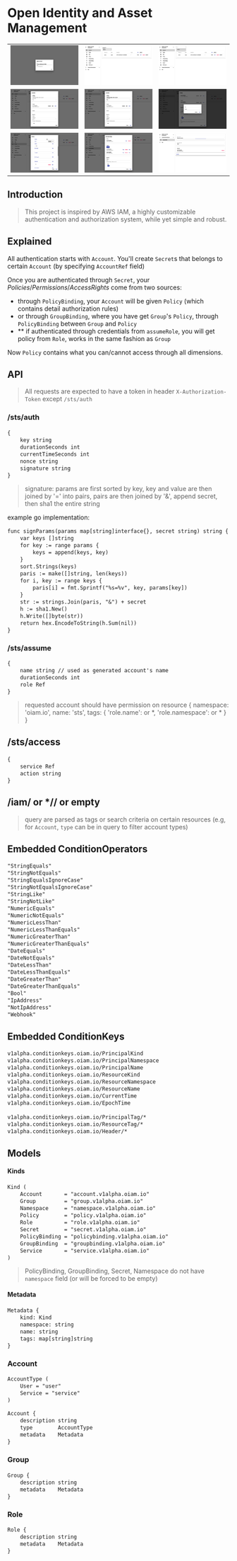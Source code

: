 # Open Identity and Asset Management

<table>
  <tr>
    <td><img src="https://github.com/joesonw/oiam.io/blob/master/images/1.png?raw=true"></td>
    <td><img src="https://github.com/joesonw/oiam.io/blob/master/images/2.png?raw=true"></td>
    <td><img src="https://github.com/joesonw/oiam.io/blob/master/images/3.png?raw=true"></td>
  </tr>
  <tr>
    <td><img src="https://github.com/joesonw/oiam.io/blob/master/images/4.png?raw=true"></td>
    <td><img src="https://github.com/joesonw/oiam.io/blob/master/images/5.png?raw=true"></td>
    <td><img src="https://github.com/joesonw/oiam.io/blob/master/images/6.png?raw=true"></td>
  </tr>
  <tr>
    <td><img src="https://github.com/joesonw/oiam.io/blob/master/images/7.png?raw=true"></td>
    <td><img src="https://github.com/joesonw/oiam.io/blob/master/images/8.png?raw=true"></td>
    <td><img src="https://github.com/joesonw/oiam.io/blob/master/images/9.png?raw=true"></td>
  </tr>
</table>


## Introduction

> This project is inspired by AWS IAM, a highly customizable authentication and authorization system, while yet simple and robust.

## Explained

All authentication starts with `Account`. You'll create `Secret`s that belongs to certain `Account` (by specifying `AccountRef` field)


Once you are authenticated through `Secret`, your _Policies_/_Permissions_/_AccessRights_ come from two sources:
 * through `PolicyBinding`, your `Account` will be given `Policy` (which contains detail authorization rules)
 * or through `GroupBinding`, where you have get `Group`'s `Policy`, through `PolicyBinding` between `Group` and `Policy`
 * \*\* if authenticated through credentials from `assumeRole`, you will get policy from `Role`, works in the same fashion as `Group`
 
 
Now `Policy` contains what you can/cannot access through all dimensions.


## API

> All requests are expected to have a token in header `X-Authorization-Token` except `/sts/auth`

### /sts/auth

```
{
    key string
    durationSeconds int
    currentTimeSeconds int
    nonce string 
    signature string
}
```

> signature: params are first sorted by key, key and value are then joined by '=' into pairs, pairs are then joined by '&', append secret, then sha1 the entire string

example go implementation:
```
func signParams(params map[string]interface{}, secret string) string {
	var keys []string
	for key := range params {
		keys = append(keys, key)
	}
	sort.Strings(keys)
	paris := make([]string, len(keys))
	for i, key := range keys {
		paris[i] = fmt.Sprintf("%s=%v", key, params[key])
	}
	str := strings.Join(paris, "&") + secret
	h := sha1.New()
	h.Write([]byte(str))
	return hex.EncodeToString(h.Sum(nil))
}
```

### /sts/assume

```
{
    name string // used as generated account's name
    durationSeconds int
    role Ref
}
```

> requested account should have permission on resource { namespace: 'oiam.io', name: 'sts', tags: { 'role.name': <role name> or *, 'role.namespace': <role namespace> or * } } 

## /sts/access

```
{
    service Ref
    action string
}
```

## /iam/<namespace> or */<kind>/<name> or empty

> query are parsed as tags  or search criteria on certain resources (e.g, for `Account`, `type` can be in query to filter account types)


## Embedded ConditionOperators
```
"StringEquals"
"StringNotEquals"
"StringEqualsIgnoreCase"
"StringNotEqualsIgnoreCase"
"StringLike"
"StringNotLike"
"NumericEquals"
"NumericNotEquals"
"NumericLessThan"
"NumericLessThanEquals"
"NumericGreaterThan"
"NumericGreaterThanEquals"
"DateEquals"
"DateNotEquals"
"DateLessThan"
"DateLessThanEquals"
"DateGreaterThan"
"DateGreaterThanEquals"
"Bool"
"IpAddress"
"NotIpAddress"
"Webhook"
```

## Embedded ConditionKeys
```
v1alpha.conditionkeys.oiam.io/PrincipalKind
v1alpha.conditionkeys.oiam.io/PrincipalNamespace
v1alpha.conditionkeys.oiam.io/PrincipalName
v1alpha.conditionkeys.oiam.io/ResourceKind
v1alpha.conditionkeys.oiam.io/ResourceNamespace
v1alpha.conditionkeys.oiam.io/ResourceName
v1alpha.conditionkeys.oiam.io/CurrentTime
v1alpha.conditionkeys.oiam.io/EpochTime

v1alpha.conditionkeys.oiam.io/PrincipalTag/*
v1alpha.conditionkeys.oiam.io/ResourceTag/*
v1alpha.conditionkeys.oiam.io/Header/*
```

## Models

#### Kinds 
```
Kind (
    Account       = "account.v1alpha.oiam.io"
    Group         = "group.v1alpha.oiam.io"
    Namespace     = "namespace.v1alpha.oiam.io"
    Policy        = "policy.v1alpha.oiam.io"
    Role          = "role.v1alpha.oiam.io"
    Secret        = "secret.v1alpha.oiam.io"
    PolicyBinding = "policybinding.v1alpha.oiam.io"
    GroupBinding  = "groupbinding.v1alpha.oiam.io"
    Service       = "service.v1alpha.oiam.io"
)
```


>  PolicyBinding, GroupBinding, Secret, Namespace do not have `namespace` field (or will be forced to be empty)

#### Metadata

```
Metadata {
    kind: Kind
    namespace: string
    name: string
    tags: map[string]string
}
```

### Account


```
AccountType ( 
    User = "user"
    Service = "service"
)
```

```
Account {
    description string 
    type        AccountType
    metadata    Metadata
}
```

### Group

```
Group {
    description string 
    metadata    Metadata
}
```

### Role

```
Role {
    description string 
    metadata    Metadata
}
```

